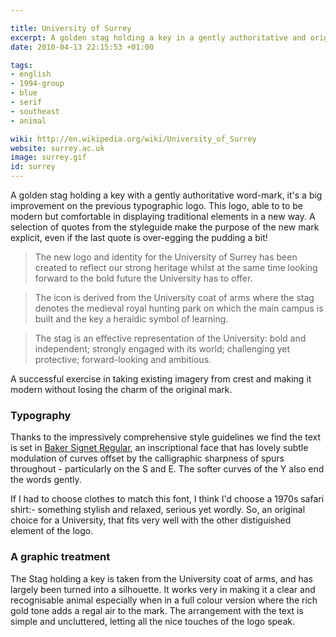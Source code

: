 ```yaml
---

title: University of Surrey
excerpt: A golden stag holding a key in a gently authoritative and original word-mark
date: 2010-04-13 22:15:53 +01:00

tags:
- english
- 1994-group
- blue
- serif
- southeast
- animal

wiki: http://en.wikipedia.org/wiki/University_of_Surrey
website: surrey.ac.uk
image: surrey.gif
id: surrey
---
```


A golden stag holding a key with a gently authoritative word-mark, it's a big improvement on the previous typographic logo. This logo, able to to be modern but comfortable in displaying traditional elements in a new way. A selection of quotes from the styleguide make the purpose of the new mark explicit, even if the last quote is over-egging the pudding a bit!

> The new logo and identity for the University of Surrey has been created to reflect our strong heritage whilst at the same time looking forward to the bold future the University has to offer.

> The icon is derived from the University coat of arms where the stag denotes the medieval royal hunting park on which the main campus is built and the key a heraldic symbol of learning.

> The stag is an effective representation of the University: bold and independent; strongly engaged with its world; challenging yet protective; forward-looking and ambitious.

A successful exercise in taking existing imagery from crest and making it modern without losing the charm of the original mark.

### Typography

Thanks to the impressively comprehensive style guidelines we find the text is set in [Baker Signet Regular](http://typedia.com/explore/typeface/baker-signet/), an inscriptional face that has lovely subtle modulation of curves offset by the calligraphic sharpness of spurs throughout - particularly on the S and E. The softer curves of the Y also end the words gently.

If I had to choose clothes to match this font, I think I'd choose a 1970s safari shirt:- something stylish and relaxed, serious yet wordly. So, an original choice for a University, that fits very well with the other distiguished element of the logo.

### A graphic treatment

The Stag holding a key is taken from the University coat of arms, and has largely been turned into a silhouette. It works very in making it a clear and recognisable animal especially when in a full colour version where the rich gold tone adds a regal air to the mark. The arrangement with the text is simple and uncluttered, letting all the nice touches of the logo speak.
